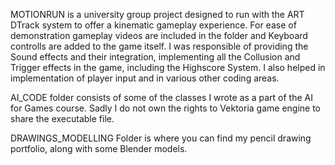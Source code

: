 MOTIONRUN is a university group project designed to run with the ART DTrack system to offer a kinematic gameplay experience.
	For ease of demonstration gameplay videos are included in the folder and Keyboard controlls are added to the game itself.
	I was responsible of
		providing the Sound effects and their integration,
		implementing all the Collusion and Trigger effects in the game,
		including the Highscore System.
	I also helped in implementation of player input and in various other coding areas.

AI_CODE folder consists of some of the classes I wrote as a part of the AI for Games course. Sadly I do not own the rights to Vektoria game engine to share the executable file. 

DRAWINGS_MODELLING Folder is where you can find my pencil drawing portfolio, along with some Blender models.